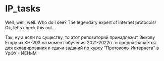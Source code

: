 # IP_tasks
Well, well, well. Who do I see? The legendary expert of internet protocols! Ok, let's check this out...

Так, ну а если по существу, то этот репозиторий принадлежит Зыкову Егору из КН-203 на момент обучения 2021-2022гг. и предназначается для складирования и сдачи заданий по курсу "Протоколы Интернета" в УрФУ - ИЕНиМ
